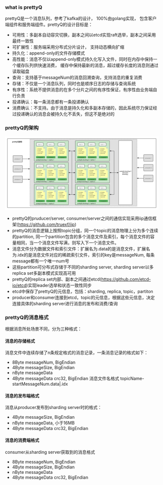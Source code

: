### what is prettyQ
prettyQ是一个消息队列，参考了kafka的设计， 100%由golang实现， 包含客户端组件和服务端组件。prettyQ的设计目标是：
* 可用性：多副本自动容灾切换，副本之间以etcd实现raft选举，副本之间采用最终一致性
* 可扩展性：服务端采用分布式分片设计， 支持动态横向扩缩
* 持久化：append-only的文件存储模式
* 高性能：消息不仅以append-only模式持久化写入文件，同时在内存中保持一个缓存队列供快速消费， 缓存中保持最新的消息，超过缓存长度的消息则通过读取磁盘
* 查询：支持基于messageNum的消息回溯查询，支持消息的重复消费
* 存储：不仅是一个消息队列，同时也是顺序日志的存储与查询系统
* 有序性：系统不提供消息的在多个分片之间的有序性保证，有序性由业务端自行负责
* 投递确认：每一条消息都有一条投递确认
* 消费确认：不支持。由于消息是持久化和多副本存储的，因此系统尽力保证经过投递确认的消息会被持久化不丢失，但这不是绝对的

### prettyQ的架构
![image](https://github.com/truexf/prettyq/blob/master/prettyq_arc.png)
* prettyQ的pruducer/server, consumer/server之间的通信实现采用iip通信框架(https://github.com/truexf/iip)
* prettyQ的消息逻辑上按照topic分组，同一个topic的消息物理上分为多个连续的partition, 同一个partition包含的多个消息文件及索引，每个消息文件的容量相同，当一个消息文件写满，则写入下一个消息文件。
* 消息文件分为数据文件和索引文件：扩展名为.data的是消息文件，扩展名为.idx的是消息文件对应的稀疏索引文件，索引的key是messageNum, 每条message都有一个唯一num号
* 这些partition可分布式存储于不同的sharding server, sharding server以多replica set多副本模式实现高可用
* prettyQ的replica set内部、副本之间通过etcd(https://github.com/etcd-io/etcd)实现leader选举和状态一致性同步
* etcd中保存了prettyQ的元信息，包括：sharding, replica, topic，partiton
* producer和consumer连接到etcd，topic的元信息，根据这些元信息，决定连接具体的sharding server进行消息的发布和消费/查询

### prettyQ的消息格式
根据消息所处场景不同，分为三种格式：
#### 消息的存储格式 
消息文件中连续存储了n条规定格式的消息记录，一条消息记录的格式如下：
* 8Byte messageNum, BigEndian
* 4Byte messageSize, BigEndian
* nByte messageData
* 4Byte messageData crc32, BigEndian
消息文件名格式 topicName-startMessageNum.data|.idx
#### 消息的发布端格式
消息从producer发布到sharding server时的格式：
* 4Byte messageSize, BigEndian
* nByte messageData, 小于16MB 
* 4Byte messageData crc32, BigEndian
#### 消息的消费端格式
consumer从sharding server获取到的消息格式
* 8Byte messageNum, BigEndian
* 4Byte messageSize, BigEndian
* nByte messageData
* 4Byte messageData crc32, BigEndian
